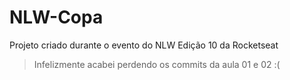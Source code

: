 # NLW-Copa
Projeto criado durante o evento do NLW Edição 10 da Rocketseat

> Infelizmente acabei perdendo os commits da aula 01 e 02 :(
